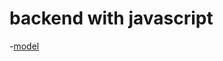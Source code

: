 # backend with javascript

-[model](https://app.eraser.io/workspace/7aT5pvFdIFrye2tJ680f?origin=share)
